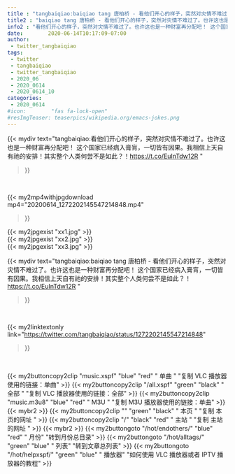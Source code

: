 ```yaml
---
title : "tangbaiqiao:baiqiao tang 唐柏桥 - 看他们开心的样子，突然对灾情不难过了。也许这也是一种财富再分配吧！ 这个国家已经病入膏肓，一切皆有因果。我相信上天自有祂的安排！其实整个人类何尝不是如此？！https://t.co/EuInTdw12R "
title2 : "baiqiao tang 唐柏桥 - 看他们开心的样子，突然对灾情不难过了。也许这也是一种财富再分配吧！ 这个国家已经病入膏肓，一切皆有因果。我相信上天自有祂的安排！其实整个人类何尝不是如此？！https://t.co/EuInTdw12R "
info2 : "看他们开心的样子，突然对灾情不难过了。也许这也是一种财富再分配吧！ 这个国家已经病入膏肓，一切皆有因果。我相信上天自有祂的安排！其实整个人类何尝不是如此？！https://t.co/EuInTdw12R "
date:        2020-06-14T10:17:09-07:00
author:
 - twitter_tangbaiqiao
tags:
 - twitter
 - tangbaiqiao
 - twitter_tangbaiqiao
 - 2020_06
 - 2020_0614
 - 2020_0614_10
categories:
 - 2020_0614
#icon:        "fas fa-lock-open"
#resImgTeaser: teaserpics/wikipedia.org/emacs-jokes.png
---
```


{{< mydiv text="tangbaiqiao:看他们开心的样子，突然对灾情不难过了。也许这也是一种财富再分配吧！ 这个国家已经病入膏肓，一切皆有因果。我相信上天自有祂的安排！其实整个人类何尝不是如此？！https://t.co/EuInTdw12R "
>}}
<br>


{{< my2mp4withjpgdownload mp4="20200614_1272202145547214848.mp4"
>}}

{{< my2jpgexist "xx1.jpg" >}}<br>
{{< my2jpgexist "xx2.jpg" >}}<br>
{{< my2jpgexist "xx3.jpg" >}}<br>



{{< mydiv text="tangbaiqiao:baiqiao tang 唐柏桥 - 看他们开心的样子，突然对灾情不难过了。也许这也是一种财富再分配吧！ 这个国家已经病入膏肓，一切皆有因果。我相信上天自有祂的安排！其实整个人类何尝不是如此？！https://t.co/EuInTdw12R "
>}}
<br>

{{< my2linktextonly link="https://twitter.com/tangbaiqiao/status/1272202145547214848"
>}}


<br>

{{< my2buttoncopy2clip "music.xspf"        "blue"   "red"    " 单曲 "  "复制 VLC 播放器使用的链接：单曲" >}} {{< my2buttoncopy2clip "/all.xspf"         "green"  "black"  " 全部 "  "复制 VLC 播放器使用的链接：全部" >}} {{< my2buttoncopy2clip "music.m3u8"        "blue"   "red"    " M3U  "    "复制 M3U 播放器使用的链接：单曲" >}} {{< mybr2 >}} {{< my2buttoncopy2clip ""                  "green"  "black"  " 本页 "    "复制 本页的网址 " >}} {{< my2buttoncopy2clip "/"                 "black"  "red"    " 主站 "    "复制 主站的网址 " >}} {{< mybr2 >}} {{< my2buttongoto      "/hot/endothers/"   "blue"   "red"    " 月份"   "转到月份总目录" >}} {{< my2buttongoto      "/hot/alltags/"     "green"  "blue"   " 列表"   "转到文章总列表" >}} {{< my2buttongoto      "/hot/helpxspf/"    "green"  "blue"   " 播放器" "如何使用 VLC 播放器或者 IPTV 播放器的教程" >}} 
